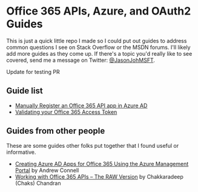 # Office 365 APIs, Azure, and OAuth2 Guides #

This is just a quick little repo I made so I could put out guides to address common questions I see on Stack Overflow or the MSDN forums. I'll likely add more guides as they come up. If there's a topic you'd really like to see covered, send me a message on Twitter: [@JasonJohMSFT](https://twitter.com/JasonJohMSFT).

Update for testing PR

## Guide list ##

- [Manually Register an Office 365 API app in Azure AD](https://github.com/jasonjoh/office365-azure-guides/blob/master/RegisterAnAppInAzure.md)
- [Validating your Office 365 Access Token](https://github.com/jasonjoh/office365-azure-guides/blob/master/ValidatingYourToken.md)

## Guides from other people ##

These are some guides other folks put together that I found useful or informative.

- [Creating Azure AD Apps for Office 365 Using the Azure Management Portal](http://www.andrewconnell.com/blog/creating-azure-ad-apps-for-office-365-using-the-azure-management-portal) by Andrew Connell
- [Working with Office 365 APIs – The RAW Version](http://chakkaradeep.com/index.php/working-with-office365apis-the-raw-version/) by Chakkaradeep (Chaks) Chandran
